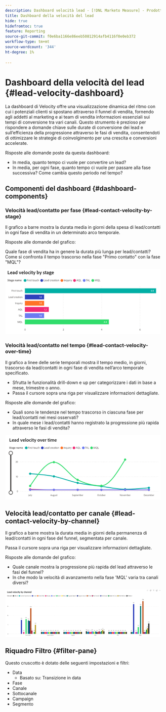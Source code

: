 ```yaml
---
description: Dashboard velocità lead - [!DNL Marketo Measure] - Prodotto
title: Dashboard della velocità del lead
hide: true
hidefromtoc: true
feature: Reporting
source-git-commit: f0e6ba1166e86eeb50812914afb4116f0e0eb372
workflow-type: tm+mt
source-wordcount: '344'
ht-degree: 1%

---
```


# Dashboard della velocità del lead {#lead-velocity-dashboard}

La dashboard di Velocity offre una visualizzazione dinamica del ritmo con cui i potenziali clienti si spostano attraverso il funnel di vendita, fornendo agli addetti al marketing e ai team di vendita informazioni essenziali sui tempi di conversione tra vari canali. Questo strumento è prezioso per rispondere a domande chiave sulle durate di conversione dei lead e sull’efficienza della progressione attraverso le fasi di vendita, consentendoti di ottimizzare le strategie di coinvolgimento per una crescita e conversioni accelerate.

Risposte alle domande poste da questa dashboard:

* In media, quanto tempo ci vuole per convertire un lead?
* In media, per ogni fase, quanto tempo ci vuole per passare alla fase successiva? Come cambia questo periodo nel tempo?

## Componenti del dashboard {#dashboard-components}

### Velocità lead/contatto per fase {#lead-contact-velocity-by-stage}

Il grafico a barre mostra la durata media in giorni della spesa di lead/contatti in ogni fase di vendita in un determinato arco temporale.

Risposte alle domande del grafico:

Quale fase di vendita ha in genere la durata più lunga per lead/contatti?
Come si confronta il tempo trascorso nella fase &quot;Primo contatto&quot; con la fase &quot;MQL&quot;?

![](assets/lead-velocity-dashboard-1.png)

### Velocità lead/contatto nel tempo {#lead-contact-velocity-over-time}

Il grafico a linee delle serie temporali mostra il tempo medio, in giorni, trascorso da lead/contatti in ogni fase di vendita nell’arco temporale specificato.

* Sfrutta le funzionalità drill-down e up per categorizzare i dati in base a mese, trimestre o anno.
* Passa il cursore sopra una riga per visualizzare informazioni dettagliate.

Risposte alle domande del grafico:

* Quali sono le tendenze nel tempo trascorso in ciascuna fase per lead/contatti nei mesi osservati?
* In quale mese i lead/contatti hanno registrato la progressione più rapida attraverso le fasi di vendita?

![](assets/lead-velocity-dashboard-2.png)

## Velocità lead/contatto per canale {#lead-contact-velocity-by-channel}

Il grafico a barre mostra la durata media in giorni della permanenza di lead/contatti in ogni fase del funnel, segmentata per canale.

Passa il cursore sopra una riga per visualizzare informazioni dettagliate.

Risposte alle domande del grafico:

* Quale canale mostra la progressione più rapida del lead attraverso le fasi del funnel?
* In che modo la velocità di avanzamento nella fase &#39;MQL&#39; varia tra canali diversi?

![](assets/lead-velocity-dashboard-3.png)

## Riquadro Filtro {#filter-pane}

Questo cruscotto è dotato delle seguenti impostazioni e filtri:

* Data
   * Basato su: Transizione in data
* Fase
* Canale
* Sottocanale
* Campaign
* Segmento
